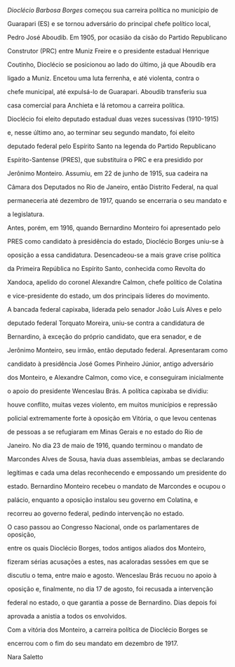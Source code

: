 

*Dioclécio Barbosa Borges* começou sua carreira política no município de

Guarapari (ES) e se tornou adversário do principal chefe político local,

Pedro José Aboudib. Em 1905, por ocasião da cisão do Partido Republicano

Construtor (PRC) entre Muniz Freire e o presidente estadual Henrique

Coutinho, Dioclécio se posicionou ao lado do último, já que Aboudib era

ligado a Muniz. Encetou uma luta ferrenha, e até violenta, contra o

chefe municipal, até expulsá-lo de Guarapari. Aboudib transferiu sua

casa comercial para Anchieta e lá retomou a carreira política.



Dioclécio foi eleito deputado estadual duas vezes sucessivas (1910-1915)

e, nesse último ano, ao terminar seu segundo mandato, foi eleito

deputado federal pelo Espírito Santo na legenda do Partido Republicano

Espírito-Santense (PRES), que substituíra o PRC e era presidido por

Jerônimo Monteiro. Assumiu, em 22 de junho de 1915, sua cadeira na

Câmara dos Deputados no Rio de Janeiro, então Distrito Federal, na qual

permaneceria até dezembro de 1917, quando se encerraria o seu mandato e

a legislatura.



Antes, porém, em 1916, quando Bernardino Monteiro foi apresentado pelo

PRES como candidato à presidência do estado, Dioclécio Borges uniu-se à

oposição a essa candidatura. Desencadeou-se a mais grave crise política

da Primeira República no Espírito Santo, conhecida como Revolta do

Xandoca, apelido do coronel Alexandre Calmon, chefe político de Colatina

e vice-presidente do estado, um dos principais líderes do movimento.



A bancada federal capixaba, liderada pelo senador João Luís Alves e pelo

deputado federal Torquato Moreira, uniu-se contra a candidatura de

Bernardino, à exceção do próprio candidato, que era senador, e de

Jerônimo Monteiro, seu irmão, então deputado federal. Apresentaram como

candidato à presidência José Gomes Pinheiro Júnior, antigo adversário

dos Monteiro, e Alexandre Calmon, como vice, e conseguiram inicialmente

o apoio do presidente Wenceslau Brás. A política capixaba se dividiu:

houve conflito, muitas vezes violento, em muitos municípios e repressão

policial extremamente forte à oposição em Vitória, o que levou centenas

de pessoas a se refugiaram em Minas Gerais e no estado do Rio de

Janeiro. No dia 23 de maio de 1916, quando terminou o mandato de

Marcondes Alves de Sousa, havia duas assembleias, ambas se declarando

legítimas e cada uma delas reconhecendo e empossando um presidente do

estado. Bernardino Monteiro recebeu o mandato de Marcondes e ocupou o

palácio, enquanto a oposição instalou seu governo em Colatina, e

recorreu ao governo federal, pedindo intervenção no estado.



O caso passou ao Congresso Nacional, onde os parlamentares de oposição,

entre os quais Dioclécio Borges, todos antigos aliados dos Monteiro,

fizeram sérias acusações a estes, nas acaloradas sessões em que se

discutiu o tema, entre maio e agosto. Wenceslau Brás recuou no apoio à

oposição e, finalmente, no dia 17 de agosto, foi recusada a intervenção

federal no estado, o que garantia a posse de Bernardino. Dias depois foi

aprovada a anistia a todos os envolvidos.



Com a vitória dos Monteiro, a carreira política de Dioclécio Borges se

encerrou com o fim do seu mandato em dezembro de 1917.



Nara Saletto



